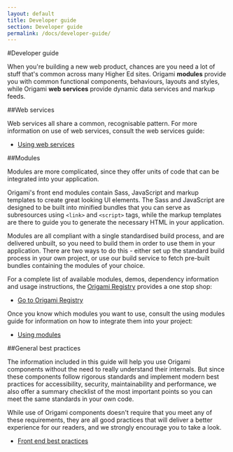 ```yaml
---
layout: default
title: Developer guide
section: Developer guide
permalink: /docs/developer-guide/
---
```


#Developer guide

When you're building a new web product, chances are you need a lot of stuff that's common across many Higher Ed sites.  Origami **modules** provide you with common functional components, behaviours, layouts and styles, while Origami **web services** provide dynamic data services and markup feeds.

##Web services

Web services all share a common, recognisable pattern.  For more information on use of web services, consult the web services guide:

* [Using web services](web-services)

##Modules

Modules are more complicated, since they offer units of code that can be integrated into your application.

Origami's front end modules contain Sass, JavaScript and markup templates to create great looking UI elements.  The Sass and JavaScript are designed to be built into minified bundles that you can serve as subresources using `<link>` and `<script>` tags, while the markup templates are there to guide you to generate the necessary HTML in your application.

Modules are all compliant with a single standardised build process, and are delivered unbuilt, so you need to build them in order to use them in your application.  There are two ways to do this - either set up the standard build process in your own project, or use our build service to fetch pre-built bundles containing the modules of your choice.

For a complete list of available modules, demos, dependency information and usage instructions, the [Origami Registry](https://origami.pearsoned.com/registry/) provides a one stop shop:

* [Go to Origami Registry](https://origami.pearsoned.com/registry/)

Once you know which modules you want to use, consult the using modules guide for information on how to integrate them into your project:

* [Using modules](using-modules)


##General best practices

The information included in this guide will help you use Origami components without the need to really understand their internals.  But since these components follow rigorous standards and implement modern best practices for accessibility, security, maintainability and performance, we also offer a summary checklist of the most important points so you can meet the same standards in your own code.

While use of Origami components doesn't require that you meet any of these requirements, they are all good practices that will deliver a better experience for our readers, and we strongly encourage you to take a look.

* [Front end best practices](general-best-practices)

